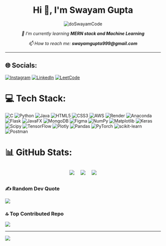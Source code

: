 <h1 align="center">Hi 👋, I'm Swayam Gupta</h1>

<p align="center">
  <img src="https://komarev.com/ghpvc/?username=doSwayamCode&label=Profile%20views&color=0e75b6&style=flat" alt="doSwayamCode" />
</p>


<p align="center">
  <em>🌱 I’m currently learning <strong>MERN stack and Machine Learning</strong></em>
</p>

<p align="center">
  <em>📫 How to reach me: <strong>swayamgupta999@gmail.com</strong></em>
</p>

---

## 🌐 Socials:
[![Instagram](https://img.shields.io/badge/Instagram-%23E4405F.svg?logo=Instagram&logoColor=white)](https://instagram.com/swayam_verse)
[![LinkedIn](https://img.shields.io/badge/LinkedIn-%230077B5.svg?logo=linkedin&logoColor=white)](https://www.linkedin.com/in/swayam-gupta0708)
[![LeetCode](https://img.shields.io/badge/LeetCode-%23FFA116.svg?style=for-the-badge&logo=leetcode&logoColor=white)](https://leetcode.com/u/dankoder999/)

# 💻 Tech Stack:
![C](https://img.shields.io/badge/c-%2300599C.svg?style=for-the-badge&logo=c&logoColor=white) ![Python](https://img.shields.io/badge/python-3670A0?style=for-the-badge&logo=python&logoColor=ffdd54) ![Java](https://img.shields.io/badge/java-%23ED8B00.svg?style=for-the-badge&logo=openjdk&logoColor=white) ![HTML5](https://img.shields.io/badge/html5-%23E34F26.svg?style=for-the-badge&logo=html5&logoColor=white) ![CSS3](https://img.shields.io/badge/css3-%231572B6.svg?style=for-the-badge&logo=css3&logoColor=white) ![AWS](https://img.shields.io/badge/AWS-%23FF9900.svg?style=for-the-badge&logo=amazon-aws&logoColor=white) ![Render](https://img.shields.io/badge/Render-%46E3B7.svg?style=for-the-badge&logo=render&logoColor=white) ![Anaconda](https://img.shields.io/badge/Anaconda-%2344A833.svg?style=for-the-badge&logo=anaconda&logoColor=white) ![Flask](https://img.shields.io/badge/flask-%23000.svg?style=for-the-badge&logo=flask&logoColor=white) ![JavaFX](https://img.shields.io/badge/javafx-%23FF0000.svg?style=for-the-badge&logo=javafx&logoColor=white) ![MongoDB](https://img.shields.io/badge/MongoDB-%234ea94b.svg?style=for-the-badge&logo=mongodb&logoColor=white) ![Figma](https://img.shields.io/badge/figma-%23F24E1E.svg?style=for-the-badge&logo=figma&logoColor=white) ![NumPy](https://img.shields.io/badge/numpy-%23013243.svg?style=for-the-badge&logo=numpy&logoColor=white) ![Matplotlib](https://img.shields.io/badge/Matplotlib-%23ffffff.svg?style=for-the-badge&logo=Matplotlib&logoColor=black) ![Keras](https://img.shields.io/badge/Keras-%23D00000.svg?style=for-the-badge&logo=Keras&logoColor=white) ![Scipy](https://img.shields.io/badge/SciPy-%230C55A5.svg?style=for-the-badge&logo=scipy&logoColor=%white) ![TensorFlow](https://img.shields.io/badge/TensorFlow-%23FF6F00.svg?style=for-the-badge&logo=TensorFlow&logoColor=white) ![Plotly](https://img.shields.io/badge/Plotly-%233F4F75.svg?style=for-the-badge&logo=plotly&logoColor=white) ![Pandas](https://img.shields.io/badge/pandas-%23150458.svg?style=for-the-badge&logo=pandas&logoColor=white) ![PyTorch](https://img.shields.io/badge/PyTorch-%23EE4C2C.svg?style=for-the-badge&logo=PyTorch&logoColor=white) ![scikit-learn](https://img.shields.io/badge/scikit--learn-%23F7931E.svg?style=for-the-badge&logo=scikit-learn&logoColor=white) ![Postman](https://img.shields.io/badge/Postman-FF6C37?style=for-the-badge&logo=postman&logoColor=white)

# 📊 GitHub Stats:
<div align="center" style="display: flex; flex-wrap: wrap; justify-content: center;">
  <img src="https://github-readme-stats.vercel.app/api?username=doSwayamCode&theme=dark&hide_border=false&include_all_commits=false&count_private=false" style="margin: 10px;" />
  <img src="https://github-readme-streak-stats.herokuapp.com/?user=doSwayamCode&theme=dark&hide_border=false" style="margin: 10px;" />
  <img src="https://github-readme-stats.vercel.app/api/top-langs/?username=doSwayamCode&theme=dark&hide_border=false&include_all_commits=false&count_private=false&layout=compact" style="margin: 10px;" />
</div>

### ✍ Random Dev Quote
![](https://quotes-github-readme.vercel.app/api?type=horizontal&theme=radical)


### 🔝 Top Contributed Repo
![](https://github-contributor-stats.vercel.app/api?username=doSwayamCode&limit=5&theme=dark&combine_all_yearly_contributions=true)

---
[![](https://visitcount.itsvg.in/api?id=doSwayamCode&icon=0&color=0)](https://visitcount.itsvg.in)

<!-- Proudly created with GPRM ( https://gprm.itsvg.in ) -->
